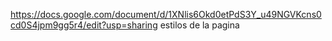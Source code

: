 https://docs.google.com/document/d/1XNlis6Okd0etPdS3Y_u49NGVKcns0cd0S4jpm9gg5r4/edit?usp=sharing
estilos de la pagina
